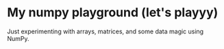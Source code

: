 # My numpy playground (let's playyy)

Just experimenting with arrays, matrices, and some data magic using NumPy.
